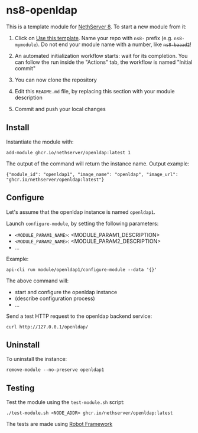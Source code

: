 # ns8-openldap

This is a template module for [NethServer 8](https://github.com/NethServer/ns8-core).
To start a new module from it:

1. Click on [Use this template](https://github.com/NethServer/ns8-openldap/generate).
   Name your repo with `ns8-` prefix (e.g. `ns8-mymodule`). 
   Do not end your module name with a number, like ~~`ns8-baaad2`~~!

1. An automated initialization workflow starts: wait for its completion.
   You can follow the run inside the "Actions" tab, the workflow is named "Initial commit"

1. You can now clone the repository

1. Edit this `README.md` file, by replacing this section with your module
   description

1. Commit and push your local changes

## Install

Instantiate the module with:

    add-module ghcr.io/nethserver/openldap:latest 1

The output of the command will return the instance name.
Output example:

    {"module_id": "openldap1", "image_name": "openldap", "image_url": "ghcr.io/nethserver/openldap:latest"}

## Configure

Let's assume that the openldap instance is named `openldap1`.

Launch `configure-module`, by setting the following parameters:
- `<MODULE_PARAM1_NAME>`: <MODULE_PARAM1_DESCRIPTION>
- `<MODULE_PARAM2_NAME>`: <MODULE_PARAM2_DESCRIPTION>
- ...

Example:

    api-cli run module/openldap1/configure-module --data '{}'

The above command will:
- start and configure the openldap instance
- (describe configuration process)
- ...

Send a test HTTP request to the openldap backend service:

    curl http://127.0.0.1/openldap/

## Uninstall

To uninstall the instance:

    remove-module --no-preserve openldap1

## Testing

Test the module using the `test-module.sh` script:


    ./test-module.sh <NODE_ADDR> ghcr.io/nethserver/openldap:latest

The tests are made using [Robot Framework](https://robotframework.org/)
